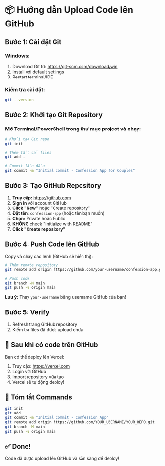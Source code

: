 # 📦 Hướng dẫn Upload Code lên GitHub

## Bước 1: Cài đặt Git

### Windows:
1. Download Git từ: https://git-scm.com/download/win
2. Install với default settings
3. Restart terminal/IDE

### Kiểm tra cài đặt:
```bash
git --version
```

## Bước 2: Khởi tạo Git Repository

### Mở Terminal/PowerShell trong thư mục project và chạy:

```bash
# Khởi tạo Git repo
git init

# Thêm tất cả files
git add .

# Commit lần đầu
git commit -m "Initial commit - Confession App for Couples"
```

## Bước 3: Tạo GitHub Repository

1. **Truy cập:** https://github.com
2. **Sign in** với account GitHub
3. **Click "New"** hoặc "Create repository"
4. **Đặt tên:** `confession-app` (hoặc tên bạn muốn)
5. **Chọn:** Private hoặc Public
6. **KHÔNG** check "Initialize with README"
7. **Click "Create repository"**

## Bước 4: Push Code lên GitHub

Copy và chạy các lệnh (GitHub sẽ hiển thị):

```bash
# Thêm remote repository
git remote add origin https://github.com/your-username/confession-app.git

# Push code
git branch -M main
git push -u origin main
```

**Lưu ý:** Thay `your-username` bằng username GitHub của bạn!

## Bước 5: Verify

1. Refresh trang GitHub repository
2. Kiểm tra files đã được upload chưa

## 🚀 Sau khi có code trên GitHub

Bạn có thể deploy lên Vercel:
1. Truy cập: https://vercel.com
2. Login với GitHub
3. Import repository vừa tạo
4. Vercel sẽ tự động deploy!

## 📝 Tóm tắt Commands

```bash
git init
git add .
git commit -m "Initial commit - Confession App"
git remote add origin https://github.com/YOUR_USERNAME/YOUR_REPO.git
git branch -M main
git push -u origin main
```

## ✅ Done!

Code đã được upload lên GitHub và sẵn sàng để deploy!

